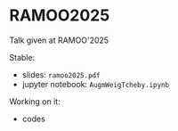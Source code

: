 # RAMOO2025
Talk given at RAMOO'2025

Stable:
- slides: `ramoo2025.pdf`
- jupyter notebook: `AugmWeigTcheby.ipynb`

Working on it:
- codes
